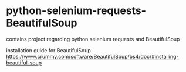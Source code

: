 # python-selenium-requests-BeautifulSoup
contains project regarding python selenium requests and BeautifulSoup

installation guide for BeautifulSoup https://www.crummy.com/software/BeautifulSoup/bs4/doc/#installing-beautiful-soup
